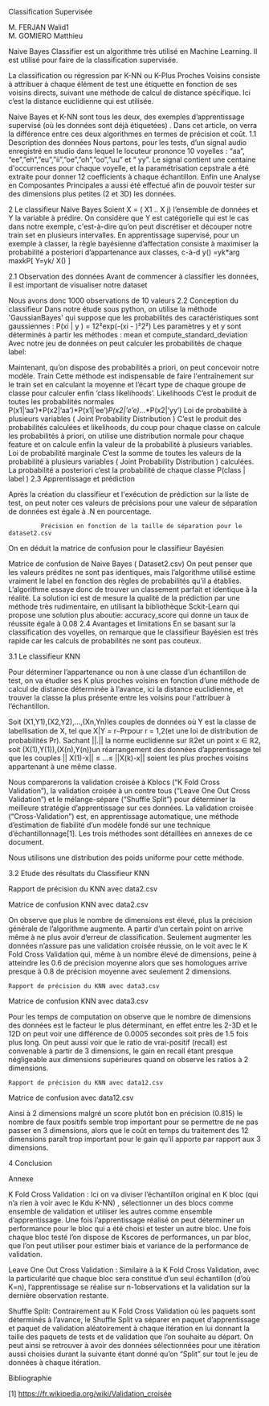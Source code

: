 Classification Supervisée

       
M. FERJAN Walid1                               
M. GOMIERO Matthieu



Naive Bayes Classifier est un algorithme très utilisé en Machine Learning.  Il est utilisé pour faire de la classification supervisée. 

La classification ou régression par K-NN ou K-Plus Proches Voisins consiste à attribuer à chaque élément de test une étiquette en fonction de ses voisins directs, suivant une méthode de calcul de distance spécifique. Ici c’est la   distance euclidienne qui est utilisée. 

Naive Bayes et K-NN sont tous les deux, des exemples d’apprentissage supervisé (où les données sont déjà étiquetées) . Dans cet article, on verra la différence entre ces deux algorithmes en termes de précision et coût. 
1.1  Description des données 
Nous partons, pour les tests, d’un signal audio enregistré en studio dans lequel le locuteur prononce 10 voyelles : 
“aa”, “ee”,”eh”,”eu”,”ii”,”oe”,”oh”,”oo”,”uu” et “ yy”. 
Le signal contient une centaine d'occurrences pour chaque voyelle, et la paramétrisation cepstrale a été extraite pour donner 12 coefficients à chaque échantillon. Enfin une Analyse en Composantes Principales a aussi été effectué afin de pouvoir tester sur des dimensions plus petites (2 et 3D) les données.

2  Le classifieur Naive Bayes 
Soient X = ( X1 .. X j) l’ensemble de données et Y la variable à prédire. On considère que Y est catégorielle qui est le cas dans notre exemple, c'est-à-dire qu’on peut discrétiser et découper notre train set en plusieurs intervalles. En apprentissage supervisé, pour un exemple  à classer, la règle bayésienne d’affectation consiste à maximiser la probabilité a posteriori d’appartenance aux classes, c-à-d
y() =yk*arg maxkP[ Y=yk/ X() ]

2.1 Observation des données 
Avant de commencer à classifier les données, il est important de visualiser notre dataset

Nous avons donc 1000 observations de 10 valeurs
2.2 Conception du classifieur 
Dans notre étude sous python, on utilise la méthode 'GaussianBayes' qui suppose que les probabilités des caractéristiques sont gaussiennes :
P(xi |  y ) = 12²exp(-(xi - )²2²)
Les paramètres y et y sont déterminés à partir les méthodes : mean et compute_standard_deviation 
Avec notre jeu de données on peut calculer les probabilités de chaque label: 


Maintenant, qu’on dispose des probabilités a priori, on peut concevoir notre modèle.
Train
Cette méthode est indispensable de faire  l'entraînement sur le train set en calculant la moyenne et l’écart type de chaque groupe de classe pour calculer enfin ‘class likelihoods’.
Likelihoods
C’est le produit de toutes les probabilités normales 
P(x1|’aa’)*P(x2|’aa’)*P(x1|’ee’)*P(x2|’e’e)*...*P(x2|’yy’)
Loi de probabilité à plusieurs variables ( Joint Probability Distribution )
C’est le produit des probabilités calculées et likelihoods, du coup pour chaque classe on calcule les probabilités à priori, on utilise une distribution normale pour chaque feature et on calcule enfin la valeur de la probabilité à plusieurs variables.
Loi de probabilité marginale
C’est la somme de toutes les valeurs de la probabilité à plusieurs variables ( Joint Probability Distribution ) calculées.
La probabilité a posteriori 
c’est la probabilité de chaque classe 
P(class | label ) 
2.3 Apprentissage et prédiction

Après la création du classifieur et l'exécution de prédiction sur la liste de test, on peut noter ces valeurs de précisions pour une valeur de séparation de données est égale à .N en pourcentage.

             Précision en fonction de la taille de séparation pour le dataset2.csv

On en déduit la matrice de confusion pour le classifieur Bayésien 

Matrice de confusion de Naive Bayes
( Dataset2.csv)
On peut penser que les valeurs prédites ne sont pas identiques, mais l’algorithme utilisé estime vraiment le label en fonction des règles de probabilités qu’il a établies.
L’algorithme essaye donc de trouver un classement parfait et identique à la réalité. 
La solution ici est de mesure la qualité de la prédiction par une méthode très rudimentaire, en utilisant la bibliothèque Sckit-Learn qui propose une solution plus aboutie: accuracy_score qui donne un taux de réussite égale à 0.08
2.4 Avantages et limitations 
 En se basant sur la classification des voyelles, on remarque que le classifieur Bayésien est trés rapide car les calculs de probabilités ne sont pas couteux. 

3.1  Le classifieur KNN

Pour déterminer l’appartenance ou non à une classe d’un échantillon de test, on va étudier ses K plus proches voisins en fonction d’une méthode de calcul de distance déterminée à l’avance, ici la distance euclidienne, et trouver la classe la plus présente entre les voisins pour l'attribuer à l’échantillon. 

Soit (X1,Y1),(X2,Y2),...,(Xn,Yn)les couples de données où Y est la classe de labellisation de X, tel que X|Y = r ̴ Prpour r = 1,2(et une loi de distribution de probabilités Pr). Sachant ||.|| la norme euclidienne sur ℝ2et un point x ∈ ℝ2, soit (X(1),Y(1)),(X(n),Y(n))un réarrangement des données d’apprentissage tel que les couples || X(1)-x|| ≤ ...≤ ||X(k)-x|| soient les plus proches voisins appartenant à une même classe.

Nous comparerons la validation croisée à Kblocs (“K Fold Cross Validation”), la validation croisée à un contre tous (“Leave One Out Cross Validation”) et le mélange-sépare (“Shuffle Split”) pour déterminer la meilleure stratégie d’apprentissage sur ces données. 
La validation croisée (“Cross-Validation”) est, en apprentissage automatique, une méthode d’estimation de fiabilité d’un modèle fondé sur une technique d’échantillonnage[1]. Les trois méthodes sont détaillées en annexes de ce document. 

Nous utilisons une distribution des poids uniforme pour cette méthode.

3.2  Etude des résultats du Classifieur KNN


	
Rapport de précision du KNN avec data2.csv

Matrice de confusion KNN avec data2.csv


On observe que plus le nombre de dimensions est élevé, plus la précision générale de l’algorithme augmente.
A partir d’un certain point on arrive même à ne plus avoir d’erreur de classification. 
Seulement augmenter les données n’assure pas une validation croisée réussie, on le voit avec le K Fold Cross Validation qui, même à un nombre élevé de dimensions, peine à atteindre les 0.6 de précision moyenne alors que ses homologues arrive presque à 0.8 de précision moyenne avec seulement 2 dimensions.

	Rapport de précision du KNN avec data3.csv

Matrice de confusion KNN avec data3.csv

Pour les temps de computation on observe que le nombre de dimensions des données est le facteur le plus déterminant, en effet entre les 2-3D et le 12D on peut voir une différence de 0.0005 secondes soit près de 1.5 fois plus long. 
On peut aussi voir que le ratio de vrai-positif (recall) est convenable à partir de 3 dimensions, le gain en recall étant presque négligeable aux dimensions supérieures quand on observe les ratios à 2 dimensions.

	Rapport de précision du KNN avec data12.csv	

Matrice de confusion avec data12.csv



Ainsi à 2 dimensions malgré un score plutôt bon en précision (0.815) le nombre de faux positifs semble trop important pour se permettre de ne pas passer en 3 dimensions, alors que le coût en temps du traitement des 12 dimensions paraît trop important pour le gain qu’il apporte par rapport aux 3 dimensions.



4  Conclusion

Annexe

K Fold Cross Validation : 
Ici on va diviser l’échantillon original en K bloc (qui n’a rien à voir avec le Kdu K-NN) , sélectionner un des blocs comme ensemble de validation et utiliser les autres comme ensemble d’apprentissage. Une fois l’apprentissage réalisé on peut déterminer un performance pour le bloc qui a été choisi et tester un autre bloc. Une fois chaque bloc testé l’on dispose de Kscores de performances, un par bloc, que l’on peut utiliser pour estimer biais et variance de la performance de validation.


Leave One Out Cross Validation : 
Similaire à la K Fold Cross Validation, avec la particularité que chaque bloc sera constitué d’un seul échantillon (d’où K=n), l’apprentissage se réalise sur n-1observations et la validation sur la dernière observation restante. 


Shuffle Split:
Contrairement au K Fold Cross Validation où les paquets sont déterminés à l’avance, le  Shuffle Split va séparer en paquet d’apprentissage et paquet de validation aléatoirement à chaque itération en lui donnant la taille des paquets de tests et de validation que l’on souhaite au départ. On peut ainsi se retrouver à avoir des données sélectionnées pour une itération aussi choisies durant la suivante étant donné qu’on “Split” sur tout le jeu de données à chaque itération.

Bibliographie

[1] https://fr.wikipedia.org/wiki/Validation_croisée

